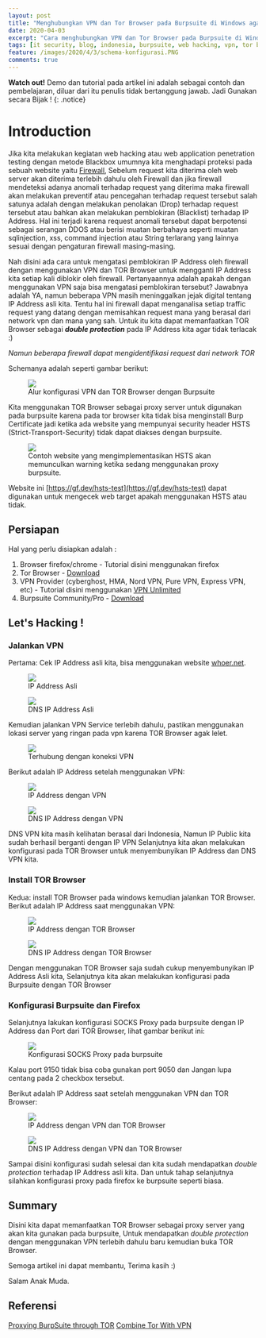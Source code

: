 ```yaml
---
layout: post
title: "Menghubungkan VPN dan Tor Browser pada Burpsuite di Windows agar tidak terlacak"
date: 2020-04-03
excerpt: "Cara menghubungkan VPN dan Tor Browser pada Burpsuite di Windows untuk melakukan kegiatan hacking agar tidak terlacak atau bypass blocked firewall"
tags: [it security, blog, indonesia, burpsuite, web hacking, vpn, tor browser]
feature: /images/2020/4/3/schema-konfigurasi.PNG
comments: true
---
```

**Watch out!** Demo dan tutorial pada artikel ini adalah sebagai contoh dan pembelajaran, diluar dari itu penulis tidak bertanggung jawab. Jadi Gunakan secara Bijak !
{: .notice}

# Introduction

Jika kita melakukan kegiatan web hacking atau web application penetration testing dengan metode Blackbox umumnya kita menghadapi proteksi pada sebuah website yaitu [Firewall](https://aptika.kominfo.go.id/2017/06/keamanan-jaringan-internet-dan-firewall/), Sebelum request kita diterima oleh web server akan diterima terlebih dahulu oleh Firewall dan jika firewall mendeteksi adanya anomali terhadap request yang diterima maka firewall akan melakukan preventif atau pencegahan terhadap request tersebut salah satunya adalah dengan melakukan penolakan (Drop) terhadap request tersebut atau bahkan akan melakukan pemblokiran (Blacklist) terhadap IP Address. Hal ini terjadi karena request anomali tersebut dapat berpotensi sebagai serangan DDOS atau berisi muatan berbahaya seperti muatan sqlinjection, xss, command injection atau String terlarang yang lainnya sesuai dengan pengaturan firewall masing-masing.

Nah disini ada cara untuk mengatasi pemblokiran IP Address oleh firewall dengan menggunakan VPN dan TOR Browser untuk mengganti IP Address kita setiap kali diblokir oleh firewall. Pertanyaannya adalah apakah dengan menggunakan VPN saja bisa mengatasi pemblokiran tersebut? Jawabnya adalah YA, namun beberapa VPN masih meninggalkan jejak digital tentang IP Address asli kita. Tentu hal ini firewall dapat menganalisa setiap traffic request yang datang dengan memisahkan request mana yang berasal dari network vpn dan mana yang sah. Untuk itu kita dapat memanfaatkan TOR Browser sebagai __*double protection*__ pada IP Address kita agar tidak terlacak :)

*Namun beberapa firewall dapat mengidentifikasi request dari network TOR*

Schemanya adalah seperti gambar berikut: 

<figure>
  <img src="/images/2020/4/3/schema-konfigurasi.PNG">
  <figcaption>Alur konfigurasi VPN dan TOR Browser dengan Burpsuite</figcaption>
</figure>

Kita menggunakan TOR Browser sebagai proxy server untuk digunakan pada burpsuite karena pada tor browser kita tidak bisa menginstall Burp Certificate jadi ketika ada website yang mempunyai security header HSTS (Strict-Transport-Security) tidak dapat diakses dengan burpsuite.

<figure>
  <img src="/images/2020/4/3/hsts-example.PNG">
  <figcaption>Contoh website yang mengimplementasikan HSTS akan memunculkan warning ketika sedang menggunakan proxy burpsuite.</figcaption>
</figure>


Website ini [https://gf.dev/hsts-test](https://gf.dev/hsts-test) dapat digunakan untuk mengecek web target apakah menggunakan HSTS atau tidak.

## Persiapan 
Hal yang perlu disiapkan adalah :

  1. Browser firefox/chrome - Tutorial disini menggunakan firefox
  2. Tor Browser - [Download](https://www.torproject.org/download/)
  3. VPN Provider (cyberghost, HMA, Nord VPN, Pure VPN, Express VPN, etc) - Tutorial disini menggunakan [VPN Unlimited](https://www.vpnunlimitedapp.com/)
  4. Burpsuite Community/Pro - [Download](https://portswigger.net/burp/communitydownload)

## Let's Hacking !

### Jalankan VPN
Pertama: Cek IP Address asli kita, bisa menggunakan website [whoer.net](https://whoer.net/).

<figure>
  <img src="/images/2020/4/3/tor-1.png">
  <figcaption>IP Address Asli</figcaption>
</figure>

<figure>
  <img src="/images/2020/4/3/tor-2.png">
  <figcaption>DNS IP Address Asli</figcaption>
</figure>

Kemudian jalankan VPN Service terlebih dahulu, pastikan menggunakan lokasi server yang ringan pada vpn karena TOR Browser agak lelet.

<figure>
  <img src="/images/2020/4/3/tor-0.png">
  <figcaption>Terhubung dengan koneksi VPN</figcaption>
</figure>

Berikut adalah IP Address setelah menggunakan VPN: 
<figure>
  <img src="/images/2020/4/3/tor-3.png">
  <figcaption>IP Address dengan VPN</figcaption>
</figure>

<figure>
  <img src="/images/2020/4/3/tor-4.png">
  <figcaption>DNS IP Address dengan VPN</figcaption>
</figure>

DNS VPN kita masih kelihatan berasal dari Indonesia, Namun IP Public kita sudah berhasil berganti dengan IP VPN
Selanjutnya kita akan melakukan konfigurasi pada TOR Browser untuk menyembunyikan IP Address dan DNS VPN kita.

### Install TOR Browser

Kedua: install TOR Browser pada windows kemudian jalankan TOR Browser.
Berikut adalah IP Address saat menggunakan VPN: 

<figure>
  <img src="/images/2020/4/3/tor-5.png">
  <figcaption>IP Address dengan TOR Browser</figcaption>
</figure>

<figure>
  <img src="/images/2020/4/3/tor-6.png">
  <figcaption>DNS IP Address dengan TOR Browser</figcaption>
</figure>

Dengan menggunakan TOR Browser saja sudah cukup menyembunyikan IP Address Asli kita, Selanjutnya kita akan melakukan konfigurasi pada Burpsuite dengan TOR Browser

### Konfigurasi Burpsuite dan Firefox

Selanjutnya lakukan konfigurasi SOCKS Proxy pada burpsuite dengan IP Address dan Port dari TOR Browser, lihat gambar berikut ini:

<figure>
  <img src="/images/2020/4/3/burp-0.png">
  <figcaption>Konfigurasi SOCKS Proxy pada burpsuite</figcaption>
</figure>

Kalau port 9150 tidak bisa coba gunakan port 9050 dan Jangan lupa centang pada 2 checkbox tersebut.

Berikut adalah IP Address saat setelah menggunakan VPN dan TOR Browser: 

<figure>
  <img src="/images/2020/4/3/tor-7.png">
  <figcaption>IP Address dengan VPN dan TOR Browser</figcaption>
</figure>

<figure>
  <img src="/images/2020/4/3/tor-8.png">
  <figcaption>DNS IP Address dengan VPN dan TOR Browser</figcaption>
</figure>

Sampai disini konfigurasi sudah selesai dan kita sudah mendapatkan *double protection* terhadap IP Address asli kita. 
Dan untuk tahap selanjutnya silahkan konfigurasi proxy pada firefox ke burpsuite seperti biasa.

## Summary

Disini kita dapat memanfaatkan TOR Browser sebagai proxy server yang akan kita gunakan pada burpsuite, Untuk mendapatkan *double protection* dengan menggunakan VPN terlebih dahulu baru kemudian buka TOR Browser. 

Semoga artikel ini dapat membantu, Terima kasih :)

Salam Anak Muda.

## Referensi
[Proxying BurpSuite through TOR](https://jerrygamblin.com/2015/12/18/proxying-burpsuite-through-tor/)
[Combine Tor With VPN](https://www.expressvpn.com/vpn-service/tor-vpn)



